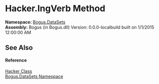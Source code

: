 # Hacker.IngVerb Method 
 

**Namespace:**&nbsp;<a href="N_Bogus_DataSets">Bogus.DataSets</a><br />**Assembly:**&nbsp;Bogus (in Bogus.dll) Version: 0.0.0-localbuild built on 1/1/2015 12:00:00 AM

## See Also


#### Reference
<a href="T_Bogus_DataSets_Hacker">Hacker Class</a><br /><a href="N_Bogus_DataSets">Bogus.DataSets Namespace</a><br />